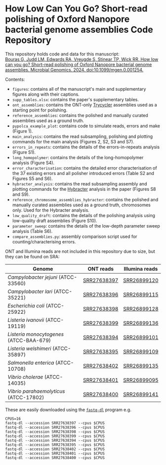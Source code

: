 # How Low Can You Go? Short-read polishing of Oxford Nanopore bacterial genome assemblies Code Repository

This repository holds code and data for this manuscript:<br>
[Bouras G, Judd LM, Edwards RA, Vreugde S, Stinear TP, Wick RR. How low can you go? Short-read polishing of Oxford Nanopore bacterial genome assemblies. Microbial Genomics. 2024. doi:10.1099/mgen.0.001254.](https://doi.org/10.1099/mgen.0.001254)



Contents:
* `figures`: contains all of the manuscript's main and supplementary figures along with their captions.
* `supp_tables.xlsx`: contains the paper's supplementary tables.
* `ont_assemblies`: contains the ONT-only [Trycycler](https://github.com/rrwick/Trycycler) assemblies used as a starting point for polishing.
* `reference_assemblies`: contains the polished and manually curated assemblies used as a ground truth.
* `pypolca_example_plot`: contains code to simulate reads, errors and make (Figure 1).
* `main_analysis`: contains the read subsampling, polishing and plotting commands for the main analysis (Figures 2, S2, S3 and S7).
* `errors_in_repeats`: contains the details of the errors-in-repeats analysis (Figure S1).
* `long_homopolymer`: contains the details of the long-homopolymer analysis (Figure S4).
* `error_characterisation`: contains the detailed error characterisation of the 37 existing errors and all polisher introduced errors (Table S2 and Figures S5 and S6).
* `hybracter_analysis`: contains the read subsampling assembly and plotting commands for the [Hybracter](https://github.com/gbouras13/hybracter) analysis in the paper (Figures S8 and S9).
* `reference_chromosome_assemblies_hybracter`: contains the polished and manually curated assemblies used as a ground truth, chromosomes only. Used for the Hybracter analysis.
* `low_quality_draft`: contains the details of the polishing analysis using low-quality draft assemblies (Figure S10).
* `parameter_sweep`: contains the details of the low-depth parameter sweep analysis (Table S6).
* `compare_assemblies.py`: assembly comparison script used for counting/characterising errors.


ONT and Illumina reads are not included in this repository due to size, but they can be found on SRA:

| Genome                                  | ONT reads                                                         | Illumina reads                                                    |
|-----------------------------------------|-------------------------------------------------------------------|-------------------------------------------------------------------|
| _Campylobacter jejuni_ (ATCC-33560)     | [SRR27638397](https://www.ncbi.nlm.nih.gov/sra/?term=SRR27638397) | [SRR26899120](https://www.ncbi.nlm.nih.gov/sra/?term=SRR26899120) |
| _Campylobacter lari_ (ATCC-35221)       | [SRR27638396](https://www.ncbi.nlm.nih.gov/sra/?term=SRR27638396) | [SRR26899115](https://www.ncbi.nlm.nih.gov/sra/?term=SRR26899115) |
| _Escherichia coli_ (ATCC-25922)         | [SRR27638398](https://www.ncbi.nlm.nih.gov/sra/?term=SRR27638398) | [SRR26899128](https://www.ncbi.nlm.nih.gov/sra/?term=SRR26899128) |
| _Listeria ivanovii_ (ATCC-19119)        | [SRR27638399](https://www.ncbi.nlm.nih.gov/sra/?term=SRR27638399) | [SRR26899136](https://www.ncbi.nlm.nih.gov/sra/?term=SRR26899136) |
| _Listeria monocytogenes_ (ATCC-BAA-679) | [SRR27638394](https://www.ncbi.nlm.nih.gov/sra/?term=SRR27638394) | [SRR26899101](https://www.ncbi.nlm.nih.gov/sra/?term=SRR26899101) |
| _Listeria welshimeri_ (ATCC-35897)      | [SRR27638395](https://www.ncbi.nlm.nih.gov/sra/?term=SRR27638395) | [SRR26899109](https://www.ncbi.nlm.nih.gov/sra/?term=SRR26899109) |
| _Salmonella enterica_ (ATCC-10708)      | [SRR27638402](https://www.ncbi.nlm.nih.gov/sra/?term=SRR27638402) | [SRR26899135](https://www.ncbi.nlm.nih.gov/sra/?term=SRR26899135) |
| _Vibrio cholerae_ (ATCC-14035)          | [SRR27638401](https://www.ncbi.nlm.nih.gov/sra/?term=SRR27638401) | [SRR26899095](https://www.ncbi.nlm.nih.gov/sra/?term=SRR26899095) |
| _Vibrio parahaemolyticus_ (ATCC-17802)  | [SRR27638400](https://www.ncbi.nlm.nih.gov/sra/?term=SRR27638400) | [SRR26899141](https://www.ncbi.nlm.nih.gov/sra/?term=SRR26899141) |

These are easily downloaded using the [`fastq-dl`](https://github.com/rpetit3/fastq-dl) program e.g.

```
CPUS=16
fastq-dl --accession SRR27638397 --cpus $CPUS
fastq-dl --accession SRR27638396 --cpus $CPUS
fastq-dl --accession SRR27638398 --cpus $CPUS
fastq-dl --accession SRR27638399 --cpus $CPUS
fastq-dl --accession SRR27638394 --cpus $CPUS
fastq-dl --accession SRR27638395 --cpus $CPUS
fastq-dl --accession SRR27638402 --cpus $CPUS
fastq-dl --accession SRR27638401 --cpus $CPUS
fastq-dl --accession SRR27638400 --cpus $CPUS
```
